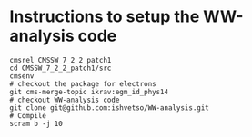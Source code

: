 Instructions to setup the WW-analysis code
========

```
cmsrel CMSSW_7_2_2_patch1
cd CMSSW_7_2_2_patch1/src
cmsenv
# checkout the package for electrons
git cms-merge-topic ikrav:egm_id_phys14
# checkout WW-analysis code
git clone git@github.com:ishvetso/WW-analysis.git
# Compile
scram b -j 10
